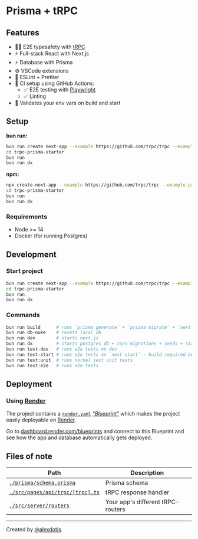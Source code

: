 # Prisma + tRPC

## Features

- 🧙‍♂️ E2E typesafety with [tRPC](https://trpc.io)
- ⚡ Full-stack React with Next.js
- ⚡ Database with Prisma
- ⚙️ VSCode extensions
- 🎨 ESLint + Prettier
- 💚 CI setup using GitHub Actions:
  - ✅ E2E testing with [Playwright](https://playwright.dev/)
  - ✅ Linting
- 🔐 Validates your env vars on build and start

## Setup

**bun run:**

```bash
bun run create next-app --example https://github.com/trpc/trpc --example-path examples/next-prisma-starter trpc-prisma-starter
cd trpc-prisma-starter
bun run
bun run dx
```

**npm:**

```bash
npx create-next-app --example https://github.com/trpc/trpc --example-path examples/next-prisma-starter trpc-prisma-starter
cd trpc-prisma-starter
bun run
bun run dx
```

### Requirements

- Node >= 14
- Docker (for running Postgres)

## Development

### Start project

```bash
bun run create next-app --example https://github.com/trpc/trpc --example-path examples/next-prisma-starter trpc-prisma-starter
cd trpc-prisma-starter
bun run
bun run dx
```

### Commands

```bash
bun run build      # runs `prisma generate` + `prisma migrate` + `next build`
bun run db-nuke    # resets local db
bun run dev        # starts next.js
bun run dx         # starts postgres db + runs migrations + seeds + starts next.js
bun run test-dev   # runs e2e tests on dev
bun run test-start # runs e2e tests on `next start` - build required before
bun run test:unit  # runs normal jest unit tests
bun run test:e2e   # runs e2e tests
```

## Deployment

### Using [Render](https://render.com/)

The project contains a [`render.yaml`](./render.yaml) [_"Blueprint"_](https://render.com/docs/blueprint-spec) which makes the project easily deployable on [Render](https://render.com/).

Go to [dashboard.render.com/blueprints](https://dashboard.render.com/blueprints) and connect to this Blueprint and see how the app and database automatically gets deployed.

## Files of note

<table>
  <thead>
    <tr>
      <th>Path</th>
      <th>Description</th>
    </tr>
  </thead>
  <tbody>
    <tr>
      <td><a href="./prisma/schema.prisma"><code>./prisma/schema.prisma</code></a></td>
      <td>Prisma schema</td>
    </tr>
    <tr>
      <td><a href="./src/pages/api/trpc/[trpc].ts"><code>./src/pages/api/trpc/[trpc].ts</code></a></td>
      <td>tRPC response handler</td>
    </tr>
    <tr>
      <td><a href="./src/server/routers"><code>./src/server/routers</code></a></td>
      <td>Your app's different tRPC-routers</td>
    </tr>
  </tbody>
</table>

---

Created by [@alexdotjs](https://twitter.com/alexdotjs).
